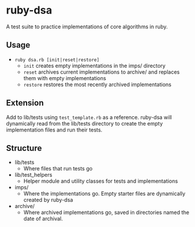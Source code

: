 # ruby-dsa
A test suite to practice implementations of core algorithms in ruby.

## Usage
- `ruby dsa.rb [init|reset|restore]`
    - `init` creates empty implementations in the imps/ directory
    - `reset` archives current implementations to archive/ and replaces them with empty implementations
    - `restore` restores the most recently archived implementations

## Extension
Add to lib/tests using `test_template.rb` as a reference. ruby-dsa will dynamically 
read from the lib/tests directory to create the empty implementation files and run
their tests.

## Structure
- lib/tests
    - Where files that run tests go
- lib/test_helpers
    - Helper module and utility classes for tests and implementations
- imps/
    - Where the implementations go. Empty starter files are dynamically created by ruby-dsa
- archive/
    - Where archived implementations go, saved in directories named the date of archival.

